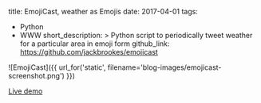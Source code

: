 title: EmojiCast, weather as Emojis
date: 2017-04-01
tags:
  - Python
  - WWW
short_description: >
  Python script to periodically tweet weather for a particular area in
  emoji form
github_link: https://github.com/jackbrookes/emojicast

![EmojiCast]({{ url_for('static', filename='blog-images/emojicast-screenshot.png') }})

[Live demo](https://twitter.com/EmojiCastLeeds)

